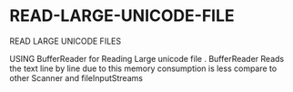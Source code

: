 # READ-LARGE-UNICODE-FILE
READ LARGE UNICODE FILES


USING BufferReader for Reading Large unicode file .
BufferReader Reads the text line by line due to this memory consumption is less compare to other Scanner and fileInputStreams
